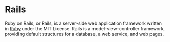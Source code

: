 # Rails


Ruby on Rails, or Rails, is a server-side web application framework written in [Ruby](/wiki/Ruby) under the MIT License. Rails is a model–view–controller framework, providing default structures for a database, a web service, and web pages.

